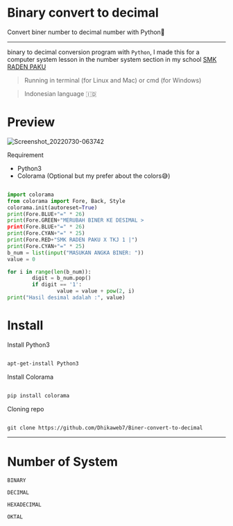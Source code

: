 # Binary convert to decimal
Convert biner number to decimal number with Python🐍

<hr>

binary to decimal conversion program with ``Python``, I made this for a computer system lesson in the number system section in my school <a href="https://dhikaweb7.github.io">SMK RADEN PAKU</a>

> Running in terminal (for Linux and Mac) or cmd (for Windows) 

> Indonesian language 🇮🇩

# Preview

![Screenshot_20220730-063742](https://user-images.githubusercontent.com/107765982/181860789-5a1ac69c-6e09-4f3c-b9c9-018ed4d74f2b.png)

Requirement

 - Python3
 - Colorama (Optional but my prefer about the colors😅)

```Python

import colorama
from colorama import Fore, Back, Style
colorama.init(autoreset=True)
print(Fore.BLUE+"=" * 26)
print(Fore.GREEN+"MERUBAH BINER KE DESIMAL >
print(Fore.BLUE+"=" * 26)
print(Fore.CYAN+"=" * 25)
print(Fore.RED+"SMK RADEN PAKU X TKJ 1 |")
print(Fore.CYAN+"=" * 25)
b_num = list(input("MASUKAN ANGKA BINER: "))
value = 0

for i in range(len(b_num)):
        digit = b_num.pop()
        if digit == '1':
                value = value + pow(2, i)
print("Hasil desimal adalah :", value)

```

# Install

Install Python3

```bash

apt-get-install Python3

```

Install Colorama

```bash

pip install colorama

```

Cloning repo 

```url

git clone https://github.com/Dhikaweb7/Biner-convert-to-decimal

```

<hr>


# Number of System

``BINARY``

``DECIMAL``

``HEXADECIMAL``

``OKTAL``
